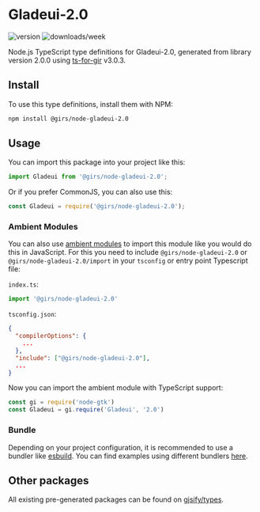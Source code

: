 
# Gladeui-2.0

![version](https://img.shields.io/npm/v/@girs/node-gladeui-2.0)
![downloads/week](https://img.shields.io/npm/dw/@girs/node-gladeui-2.0)


Node.js TypeScript type definitions for Gladeui-2.0, generated from library version 2.0.0 using [ts-for-gir](https://github.com/gjsify/ts-for-gir) v3.0.3.


## Install

To use this type definitions, install them with NPM:
```bash
npm install @girs/node-gladeui-2.0
```

## Usage

You can import this package into your project like this:
```ts
import Gladeui from '@girs/node-gladeui-2.0';
```

Or if you prefer CommonJS, you can also use this:
```ts
const Gladeui = require('@girs/node-gladeui-2.0');
```

### Ambient Modules

You can also use [ambient modules](https://github.com/gjsify/ts-for-gir/tree/main/packages/cli#ambient-modules) to import this module like you would do this in JavaScript.
For this you need to include `@girs/node-gladeui-2.0` or `@girs/node-gladeui-2.0/import` in your `tsconfig` or entry point Typescript file:

`index.ts`:
```ts
import '@girs/node-gladeui-2.0'
```

`tsconfig.json`:
```json
{
  "compilerOptions": {
    ...
  },
  "include": ["@girs/node-gladeui-2.0"],
  ...
}
```

Now you can import the ambient module with TypeScript support: 

```ts
const gi = require('node-gtk')
const Gladeui = gi.require('Gladeui', '2.0')
```


### Bundle

Depending on your project configuration, it is recommended to use a bundler like [esbuild](https://esbuild.github.io/). You can find examples using different bundlers [here](https://github.com/gjsify/ts-for-gir/tree/main/examples).

## Other packages

All existing pre-generated packages can be found on [gjsify/types](https://github.com/gjsify/types).

